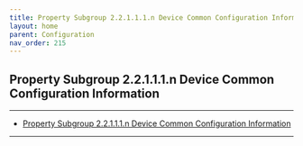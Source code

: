 ```yaml
---
title: Property Subgroup 2.2.1.1.1.n Device Common Configuration Information
layout: home
parent: Configuration
nav_order: 215
---
```


## Property Subgroup 2.2.1.1.1.n Device Common Configuration Information

---

- [Property Subgroup 2.2.1.1.1.n Device Common Configuration Information](#property-subgroup-22111n-device-common-configuration-information)

---


##